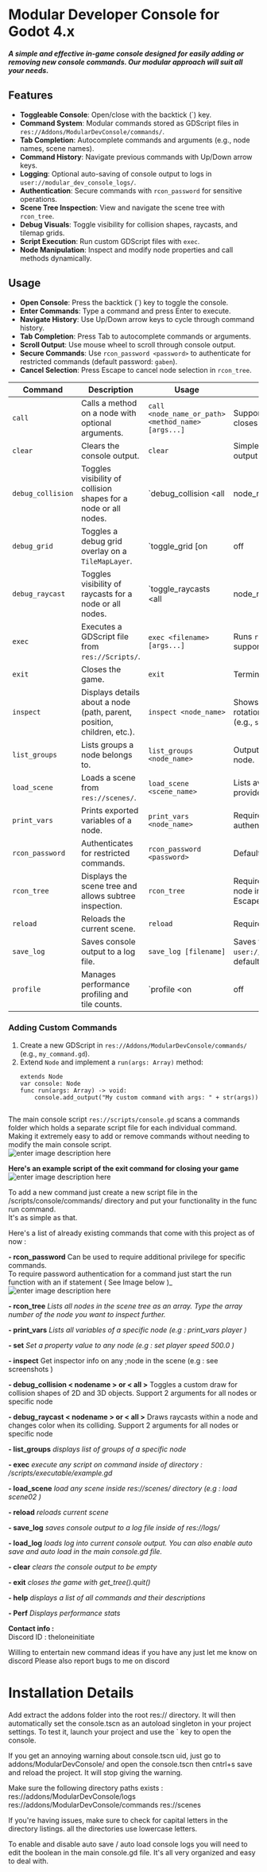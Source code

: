 ﻿# Modular Developer Console for Godot 4.x

_**A simple and effective in-game console designed for easily adding or removing new console commands. Our modular approach will suit all your needs.**_  
  
## Features
- **Toggleable Console**: Open/close with the backtick (`) key.
- **Command System**: Modular commands stored as GDScript files in `res://Addons/ModularDevConsole/commands/`.
- **Tab Completion**: Autocomplete commands and arguments (e.g., node names, scene names).
- **Command History**: Navigate previous commands with Up/Down arrow keys.
- **Logging**: Optional auto-saving of console output to logs in `user://modular_dev_console_logs/`.
- **Authentication**: Secure commands with `rcon_password` for sensitive operations.
- **Scene Tree Inspection**: View and navigate the scene tree with `rcon_tree`.
- **Debug Visuals**: Toggle visibility for collision shapes, raycasts, and tilemap grids.
- **Script Execution**: Run custom GDScript files with `exec`.
- **Node Manipulation**: Inspect and modify node properties and call methods dynamically.

## Usage
- **Open Console**: Press the backtick (`) key to toggle the console.
- **Enter Commands**: Type a command and press Enter to execute.
- **Navigate History**: Use Up/Down arrow keys to cycle through command history.
- **Tab Completion**: Press Tab to autocomplete commands or arguments.
- **Scroll Output**: Use mouse wheel to scroll through console output.
- **Secure Commands**: Use `rcon_password <password>` to authenticate for restricted commands (default password: `gaben`).
- **Cancel Selection**: Press Escape to cancel node selection in `rcon_tree`.

| Command | Description | Usage | Notes |
|---------|-------------|-------|-------|
| `call` | Calls a method on a node with optional arguments. | `call <node_name_or_path> <method_name> [args...]` | Supports up to 3 arguments; closes console on success. |
| `clear` | Clears the console output. | `clear` | Simple command to reset the output display. |
| `debug_collision` | Toggles visibility of collision shapes for a node or all nodes. | `debug_collision <all | node_name>` | Visualizes 2D/3D collision shapes in green (on) or removes them (off). |
| `debug_grid` | Toggles a debug grid overlay on a `TileMapLayer`. | `toggle_grid [on|off|toggle]` | Draws a white grid over the visible tilemap area; requires a `TileMapLayer` and active `Camera2D`. |
| `debug_raycast` | Toggles visibility of raycasts for a node or all nodes. | `toggle_raycasts <all | node_name>` | Visualizes rays as yellow (no collision) or red (collision); updates in real-time. |
| `exec` | Executes a GDScript file from `res://Scripts/`. | `exec <filename> [args...]` | Runs `run()` method if present; supports `.gd` extension omission. |
| `exit` | Closes the game. | `exit` | Terminates the application. |
| `inspect` | Displays details about a node (path, parent, position, children, etc.). | `inspect <node_name>` | Shows properties like position, rotation, and custom attributes (e.g., `speed`, `health`). |
| `list_groups` | Lists groups a node belongs to. | `list_groups <node_name>` | Outputs all groups for the specified node. |
| `load_scene` | Loads a scene from `res://scenes/`. | `load_scene <scene_name>` | Lists available scenes if no name provided; requires `.tscn` files. |
| `print_vars` | Prints exported variables of a node. | `print_vars <node_name>` | Requires `rcon_password` authentication. |
| `rcon_password` | Authenticates for restricted commands. | `rcon_password <password>` | Default password: `gaben`. |
| `rcon_tree` | Displays the scene tree and allows subtree inspection. | `rcon_tree` | Requires authentication; enter node index to view subtrees, Escape to cancel. |
| `reload` | Reloads the current scene. | `reload` | Requires authentication. |
| `save_log` | Saves console output to a log file. | `save_log [filename]` | Saves to `user://modular_dev_console_logs/`; defaults to timestamped filename. |
| `profile` | Manages performance profiling and tile counts. | `profile <on|off|stats|tiles> [chunk_x chunk_y]` | Toggles performance HUD, shows memory/draw calls, or counts tiles by type/group. |

### Adding Custom Commands
1. Create a new GDScript in `res://Addons/ModularDevConsole/commands/` (e.g., `my_command.gd`).
2. Extend `Node` and implement a `run(args: Array)` method:
   ```gdscript
   extends Node
   var console: Node
   func run(args: Array) -> void:
       console.add_output("My custom command with args: " + str(args))
  
The main console script `res://scripts/console.gd` scans a commands folder which holds a separate script file for each individual command. Making it extremely easy to add or remove commands without needing to modify the main console script.  
![enter image description here](https://i.imgur.com/74pd5M1.png)
  
**Here's an example script of the exit command for closing your game**
![enter image description here](https://i.imgur.com/CqmVf3W.png)
  
To add a new command just create a new script file in the /scripts/console/commands/ directory and put your functionality in the func run command.  
It's as simple as that.  
  
Here's a list of already existing commands that come with this project as of now :  
  

 **- rcon_password** **<password>**
Can be used to require additional privilege for specific commands.  
To require password authentication for a command just start the run function with an if statement 
( See Image below )_  
![enter image description here](https://i.imgur.com/DeL3t9F.png)

  
**- rcon_tree**
_Lists all nodes in the scene tree as an array._
_Type the array number of the node you want to inspect further._  

**- print_vars**
_Lists all variables of a specific node (e.g : print_vars player )_

**- set**
_Set a property value to any node (e.g : set player speed 500.0 )_

**- inspect**
Get inspector info on any ;node in the scene (e.g : see screenshots )

**- debug_collision < nodename > or < all >**
Toggles a custom draw for collision shapes of 2D and 3D objects.
Support 2 arguments for all nodes or specific node

**- debug_raycast < nodename > or < all >**
Draws raycasts within a node and changes color when its colliding.
Support 2 arguments for all nodes or specific node

**- list_groups** 
_displays list of groups of a specific node_

**- exec**
_execute any script on command_ _inside of directory : /scripts/executable/example.gd_

 **- load_scene**
_load any scene inside res://scenes/ directory_ _(e.g : load scene02 )_  

**- reload**
_reloads current scene_  

 **- save_log**
_saves console output to a log file inside of res://logs/_

 **- load_log**
_loads log into current console output._
_You can also enable auto save and auto load in the main console.gd file._

 **- clear**
_clears the console output to be empty_  

 **- exit**
_closes the game with get_tree().quit()_

**- help**
_displays a list of all commands and their descriptions_  

**- Perf**
_Displays performance stats_
  
  
**Contact info :**  
Discord ID : theloneinitiate  
  
Willing to entertain new command ideas if you have any just let me know on discord
Please also report bugs to me on discord



# Installation Details

Add extract the addons folder into the root res:// directory.
It will then automatically set the console.tscn as an autoload singleton in your project settings.
To test it, launch your project and use the ` key to open the console.

If you get an annoying warning about console.tscn uid, just go to addons/ModularDevConsole/ and open the console.tscn then cntrl+s save and reload the project. It will stop giving the warning.

Make sure the following directory paths exists :
res://addons/ModularDevConsole/logs
res://addons/ModularDevConsole/commands
res://scenes

If you're having issues, make sure to check for capital letters in the directory listings.
all the directories use lowercase letters.


To enable and disable auto save / auto load console logs you will need to edit the boolean in the main console.gd file.
It's all very organized and easy to deal with.
